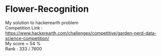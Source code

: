# Flower-Recognition
My solution to hackerearth problem </br>
Competition Link  :  https://www.hackerearth.com/challenges/competitive/garden-nerd-data-science-competition/</br>
My score = 54 % </br>
Rank :  333 / 7600</br>
